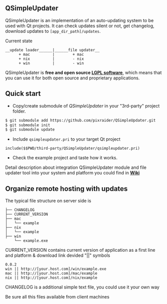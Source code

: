 ## QSimpleUpdater

QSimpleUpdater is an implementation of an auto-updating system to be used with Qt projects. It can check updates silent or not, get changelog, download updates to ```[app_dir_path]/updates```.

Current state

```
__update loader______|______file updater__
      + mac          |        + mac
      + nix          |        - nix
      + win          |        - win
```

QSimpleUpdater is **free and open source [LGPL software](https://www.gnu.org/licenses/lgpl.html)**, which means that you can use it for both open source and proprietary applications.

## Quick start

* Copy/create submodule of *QSimpleUpdater* in your "3rd-party" project folder.
```bash
$ git submodule add https://github.com/pixraider/QSimpleUpdater.git
$ git submodule init
$ git submodule update
```
* Include ```qsimpleupdater.pri``` to your target Qt project
```
include($$PWD/third-party/QSimpleUpdater/qsimpleupdater.pri)
```
* Check the example project and taste how it works.

Detail description about integration QSimpleUpdater module and file updater tool into your system and platform you could find in **[Wiki](https://github.com/pixraider/QSimpleUpdater/wiki)**

## Organize remote hosting with updates

The typical file structure on server side is
```
├── CHANGELOG
├── CURRENT_VERSION
├── mac
│   └── example
├── nix
│   └── example
├── win
    └── example.exe
```

CURRENT_VERSION contains current version of application as a first line and platform & download link devided "||" symbols
```
0.0.2
win || http://[your.host.com]/win/example.exe
mac || http://[your.host.com]/mac/example
nix || http://[your.host.com]/nix/example
```

CHANGELOG is a additional simple text file, you could use it your own way

Be sure all this files available from client machines

